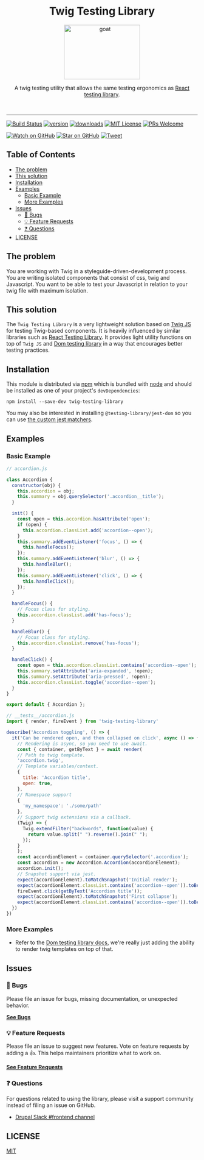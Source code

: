 <div align="center">
<h1>Twig Testing Library</h1>

<a href="https://www.emojione.com/emoji/1f410">
  <img
    height="143"
    width="200"
    alt="goat"
    src="https://twig.symfony.com/images/logo.png"
  />
</a>

<p>A twig testing utility that allows the same testing ergonomics as <a href="https://testing-library.com/react">React testing library</a>.</p>

<br />
</div>

<hr />

<!-- prettier-ignore-start -->
[![Build Status][build-badge]][build]
[![version][version-badge]][package] [![downloads][downloads-badge]][npmtrends]
[![MIT License][license-badge]][license]
[![PRs Welcome][prs-badge]][prs] 

[![Watch on GitHub][github-watch-badge]][github-watch]
[![Star on GitHub][github-star-badge]][github-star]
[![Tweet][twitter-badge]][twitter]
<!-- prettier-ignore-end -->

## Table of Contents

<!-- START doctoc generated TOC please keep comment here to allow auto update -->
<!-- DON'T EDIT THIS SECTION, INSTEAD RE-RUN doctoc TO UPDATE -->

- [The problem](#the-problem)
- [This solution](#this-solution)
- [Installation](#installation)
- [Examples](#examples)
  - [Basic Example](#basic-example)
  - [More Examples](#more-examples)
- [Issues](#issues)
  - [🐛 Bugs](#-bugs)
  - [💡 Feature Requests](#-feature-requests)
  - [❓ Questions](#-questions)
- [LICENSE](#license)

<!-- END doctoc generated TOC please keep comment here to allow auto update -->

## The problem

You are working with Twig in a styleguide-driven-development process. You are writing isolated components
that consist of css, twig and Javascript.
You want to be able to test your Javascript in relation to your twig file with maximum isolation.

## This solution

The `Twig Testing Library` is a very lightweight solution based on [Twig JS](https://github.com/twigjs/twig.js) for
testing Twig-based components. It is heavily influenced by similar libraries such as [React Testing Library](https://testing-library.com/docs/react-testing-library/intro).
It provides light utility functions on top of `Twig JS` and [Dom testing library](https://testing-library.com/docs/dom-testing-library/intro)
in a way that encourages better testing practices. 

## Installation

This module is distributed via [npm][npm] which is bundled with [node][node] and
should be installed as one of your project's `devDependencies`:

```
npm install --save-dev twig-testing-library
```

You may also be interested in installing `@testing-library/jest-dom` so you can
use [the custom jest matchers](https://github.com/testing-library/jest-dom).

## Examples

### Basic Example

```javascript
// accordion.js

class Accordion {
  constructor(obj) {
    this.accordion = obj;
    this.summary = obj.querySelector('.accordion__title');
  }

  init() {
    const open = this.accordion.hasAttribute('open');
    if (open) {
      this.accordion.classList.add('accordion--open');
    }
    this.summary.addEventListener('focus', () => {
      this.handleFocus();
    });
    this.summary.addEventListener('blur', () => {
      this.handleBlur();
    });
    this.summary.addEventListener('click', () => {
      this.handleClick();
    });
  }

  handleFocus() {
    // Focus class for styling.
    this.accordion.classList.add('has-focus');
  }

  handleBlur() {
    // Focus class for styling.
    this.accordion.classList.remove('has-focus');
  }

  handleClick() {
    const open = this.accordion.classList.contains('accordion--open');
    this.summary.setAttribute('aria-expanded', !open);
    this.summary.setAttribute('aria-pressed', !open);
    this.accordion.classList.toggle('accordion--open');
  }
}

export default { Accordion };
```

```javascript
// __tests__/accordion.js
import { render, fireEvent } from 'twig-testing-library'

describe('Accordion toggling', () => {
  it('Can be rendered open, and then collapsed on click', async () => {
    // Rendering is async, so you need to use await.
    const { container, getByText } = await render(
    // Path to twig template.
    'accordion.twig',
    // Template variables/context. 
    {
      title: 'Accordion title',
      open: true,
    }, 
    // Namespace support
    {
      'my_namespace': './some/path'
    },
    // Support twig extensions via a callback.
    (Twig) => {
      Twig.extendFilter("backwords", function(value) {
        return value.split(" ").reverse().join(" ");
      });
    }
    );
    const accordionElement = container.querySelector('.accordion');
    const accordion = new Accordion.Accordion(accordionElement);
    accordion.init();
    // Snapshot support via jest.
    expect(accordionElement).toMatchSnapshot('Initial render');
    expect(accordionElement.classList.contains('accordion--open')).toBe(true);
    fireEvent.click(getByText('Accordion title'));
    expect(accordionElement).toMatchSnapshot('First collapse');
    expect(accordionElement.classList.contains('accordion--open')).toBe(false);
  })
})
```

### More Examples

- Refer to the [Dom testing library docs](https://testing-library.com/docs/dom-testing-library/example-intro), we're really just adding the ability to render twig templates on top of that.

## Issues

### 🐛 Bugs

Please file an issue for bugs, missing documentation, or unexpected behavior.

[**See Bugs**][bugs]

### 💡 Feature Requests

Please file an issue to suggest new features. Vote on feature requests by adding
a 👍. This helps maintainers prioritize what to work on.

[**See Feature Requests**][requests]

### ❓ Questions

For questions related to using the library, please visit a support community
instead of filing an issue on GitHub.

- [Drupal Slack #frontend channel](https://drupal.org/slack)

## LICENSE

[MIT](LICENSE)

<!-- prettier-ignore-start -->

[npm]: https://www.npmjs.com/
[node]: https://nodejs.org
[build-badge]: https://img.shields.io/travis/larowlan/twig-testing-library.svg?style=flat-square
[build]: https://travis-ci.org/larowlan/twig-testing-library
[version-badge]: https://img.shields.io/npm/v/twig-testing-library.svg?style=flat-square
[package]: https://www.npmjs.com/package/twig-testing-library
[downloads-badge]: https://img.shields.io/npm/dm/twig-testing-library.svg?style=flat-square
[npmtrends]: http://www.npmtrends.com/twig-testing-library
[license-badge]: https://img.shields.io/npm/l/twig-testing-library.svg?style=flat-square
[license]: https://github.com/larowlan/twig-testing-library/blob/master/LICENSE
[prs-badge]: https://img.shields.io/badge/PRs-welcome-brightgreen.svg?style=flat-square
[prs]: http://makeapullrequest.com
[github-watch-badge]: https://img.shields.io/github/watchers/larowlan/twig-testing-library.svg?style=social
[github-watch]: https://github.com/larowlan/twig-testing-library/watchers
[github-star-badge]: https://img.shields.io/github/stars/larowlan/twig-testing-library.svg?style=social
[github-star]: https://github.com/larowlan/twig-testing-library/stargazers
[twitter]: https://twitter.com/intent/tweet?text=Check%20out%20twig-testing-library%20by%20%40larowlan%20https%3A%2F%2Fgithub.com%2Flarowlan%2Ftwig-testing-library%20%F0%9F%91%8D
[twitter-badge]: https://img.shields.io/twitter/url/https/github.com/larowlan/twig-testing-library.svg?style=social
[bugs]: https://github.com/larowlan/twig-testing-library/issues?q=is%3Aissue+is%3Aopen+label%3Abug+sort%3Acreated-desc
[requests]: https://github.com/larowlan/twig-testing-library/issues?q=is%3Aissue+sort%3Areactions-%2B1-desc+label%3Aenhancement+is%3Aopen
[good-first-issue]: https://github.com/larowlan/twig-testing-library/issues?utf8=✓&q=is%3Aissue+is%3Aopen+sort%3Areactions-%2B1-desc+label%3A"good+first+issue"+

<!-- prettier-ignore-end -->
